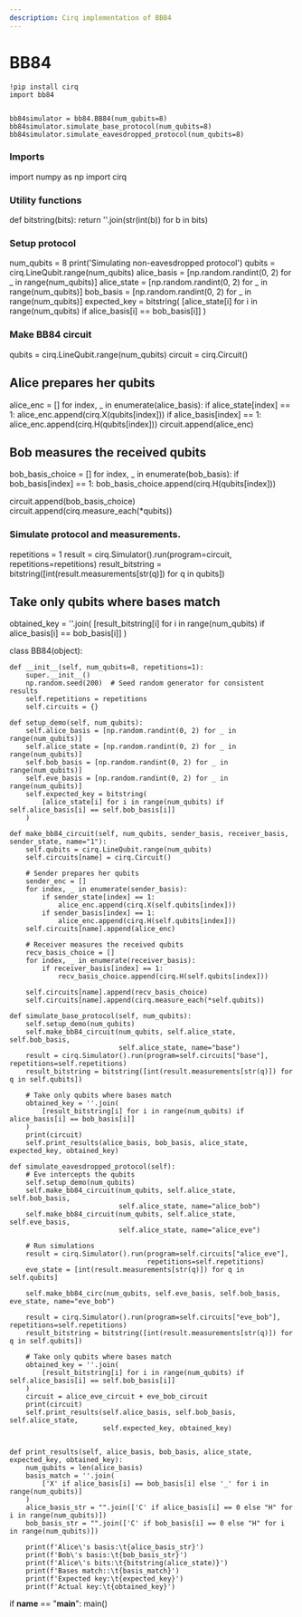 ```yaml
---
description: Cirq implementation of BB84
---
```


# BB84

```
!pip install cirq
import bb84


bb84simulator = bb84.BB84(num_qubits=8)
bb84simulator.simulate_base_protocol(num_qubits=8)
bb84simulator.simulate_eavesdropped_protocol(num_qubits=8)
```

### Imports

import numpy as np import cirq

### Utility functions

def bitstring(bits): return ''.join(str(int(b)) for b in bits)

### Setup protocol

num\_qubits = 8 print('Simulating non-eavesdropped protocol') qubits = cirq.LineQubit.range(num\_qubits) alice\_basis = \[np.random.randint(0, 2) for \_ in range(num\_qubits)] alice\_state = \[np.random.randint(0, 2) for \_ in range(num\_qubits)] bob\_basis = \[np.random.randint(0, 2) for \_ in range(num\_qubits)] expected\_key = bitstring( \[alice\_state\[i] for i in range(num\_qubits) if alice\_basis\[i] == bob\_basis\[i]] )

### Make BB84 circuit

qubits = cirq.LineQubit.range(num\_qubits) circuit = cirq.Circuit()

## Alice prepares her qubits

alice\_enc = \[] for index, \_ in enumerate(alice\_basis): if alice\_state\[index] == 1: alice\_enc.append(cirq.X(qubits\[index])) if alice\_basis\[index] == 1: alice\_enc.append(cirq.H(qubits\[index])) circuit.append(alice\_enc)

## Bob measures the received qubits

bob\_basis\_choice = \[] for index, \_ in enumerate(bob\_basis): if bob\_basis\[index] == 1: bob\_basis\_choice.append(cirq.H(qubits\[index]))

circuit.append(bob\_basis\_choice) circuit.append(cirq.measure\_each(\*qubits))

### Simulate protocol and measurements.

repetitions = 1 result = cirq.Simulator().run(program=circuit, repetitions=repetitions) result\_bitstring = bitstring(\[int(result.measurements\[str(q)]) for q in qubits])

## Take only qubits where bases match

obtained\_key = ''.join( \[result\_bitstring\[i] for i in range(num\_qubits) if alice\_basis\[i] == bob\_basis\[i]] )

class BB84(object):

```
def __init__(self, num_qubits=8, repetitions=1):
    super.__init__()
    np.random.seed(200)  # Seed random generator for consistent results
    self.repetitions = repetitions
    self.circuits = {}

def setup_demo(self, num_qubits):
    self.alice_basis = [np.random.randint(0, 2) for _ in range(num_qubits)]
    self.alice_state = [np.random.randint(0, 2) for _ in range(num_qubits)]
    self.bob_basis = [np.random.randint(0, 2) for _ in range(num_qubits)]
    self.eve_basis = [np.random.randint(0, 2) for _ in range(num_qubits)]
    self.expected_key = bitstring(
        [alice_state[i] for i in range(num_qubits) if self.alice_basis[i] == self.bob_basis[i]]
    )

def make_bb84_circuit(self, num_qubits, sender_basis, receiver_basis, sender_state, name="1"):
    self.qubits = cirq.LineQubit.range(num_qubits)
    self.circuits[name] = cirq.Circuit()

    # Sender prepares her qubits
    sender_enc = []
    for index, _ in enumerate(sender_basis):
        if sender_state[index] == 1:
            alice_enc.append(cirq.X(self.qubits[index]))
        if sender_basis[index] == 1:
            alice_enc.append(cirq.H(self.qubits[index]))
    self.circuits[name].append(alice_enc)

    # Receiver measures the received qubits
    recv_basis_choice = []
    for index, _ in enumerate(receiver_basis):
        if receiver_basis[index] == 1:
            recv_basis_choice.append(cirq.H(self.qubits[index]))

    self.circuits[name].append(recv_basis_choice)
    self.circuits[name].append(cirq.measure_each(*self.qubits))

def simulate_base_protocol(self, num_qubits):
    self.setup_demo(num_qubits)
    self.make_bb84_circuit(num_qubits, self.alice_state, self.bob_basis,
                           self.alice_state, name="base")
    result = cirq.Simulator().run(program=self.circuits["base"], repetitions=self.repetitions)
    result_bitstring = bitstring([int(result.measurements[str(q)]) for q in self.qubits])

    # Take only qubits where bases match
    obtained_key = ''.join(
        [result_bitstring[i] for i in range(num_qubits) if alice_basis[i] == bob_basis[i]]
    )
    print(circuit)
    self.print_results(alice_basis, bob_basis, alice_state, expected_key, obtained_key)

def simulate_eavesdropped_protocol(self):
    # Eve intercepts the qubits
    self.setup_demo(num_qubits)
    self.make_bb84_circuit(num_qubits, self.alice_state, self.bob_basis,
                           self.alice_state, name="alice_bob")
    self.make_bb84_circuit(num_qubits, self.alice_state, self.eve_basis,
                           self.alice_state, name="alice_eve")

    # Run simulations
    result = cirq.Simulator().run(program=self.circuits["alice_eve"],
                                  repetitions=self.repetitions)
    eve_state = [int(result.measurements[str(q)]) for q in self.qubits]

    self.make_bb84_circ(num_qubits, self.eve_basis, self.bob_basis, eve_state, name="eve_bob")

    result = cirq.Simulator().run(program=self.circuits["eve_bob"], repetitions=self.repetitions)
    result_bitstring = bitstring([int(result.measurements[str(q)]) for q in self.qubits])

    # Take only qubits where bases match
    obtained_key = ''.join(
        [result_bitstring[i] for i in range(num_qubits) if self.alice_basis[i] == self.bob_basis[i]]
    )
    circuit = alice_eve_circuit + eve_bob_circuit
    print(circuit)
    self.print_results(self.alice_basis, self.bob_basis, self.alice_state,
                       self.expected_key, obtained_key)


def print_results(self, alice_basis, bob_basis, alice_state, expected_key, obtained_key):
    num_qubits = len(alice_basis)
    basis_match = ''.join(
        ['X' if alice_basis[i] == bob_basis[i] else '_' for i in range(num_qubits)]
    )
    alice_basis_str = "".join(['C' if alice_basis[i] == 0 else "H" for i in range(num_qubits)])
    bob_basis_str = "".join(['C' if bob_basis[i] == 0 else "H" for i in range(num_qubits)])

    print(f'Alice\'s basis:\t{alice_basis_str}')
    print(f'Bob\'s basis:\t{bob_basis_str}')
    print(f'Alice\'s bits:\t{bitstring(alice_state)}')
    print(f'Bases match::\t{basis_match}')
    print(f'Expected key:\t{expected_key}')
    print(f'Actual key:\t{obtained_key}')
```

if **name** == "**main**": main()
